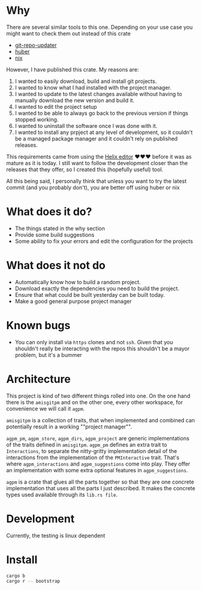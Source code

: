 # Why

There are several similar tools to this one. Depending on your use case you
might want to check them out instead of this crate

- [git-repo-updater](https://github.com/earwig/git-repo-updater)
- [huber](https://github.com/innobead/huber)
- [nix](https://nixos.wiki/wiki/Nix_package_manager)

However, I have published this crate. My reasons are:

1. I wanted to easily download, build and install git projects.
2. I wanted to know what I had installed with the project manager.
3. I wanted to update to the latest changes available without having to
manually download the new version and build it.
4. I wanted to edit the project setup
5. I wanted to be able to always go back to the previous version if things
stopped working.
6. I wanted to uninstall the software once I was done with it.
7. I wanted to install any prpject at any level of development, so it couldn't
be a managed package manager and it couldn't rely on published releases.

This requirements came from using the [Helix editor](https://helix-editor.com/)
❤️❤️❤️ before it was as mature as it is today. I still want to follow the
development closer than the releases that they offer, so I created this
(hopefully useful) tool.

All this being said, I personally think that unless you want to try the latest
commit (and you probably don't), you are better off using huber or nix

# What does it do?

- The things stated in the why section
- Provide some build suggestions
- Some ability to fix your errors and edit the configuration for the projects

# What does it not do

- Automatically know how to build a random project.
- Download exactly the dependencies you need to build the project.
- Ensure that what could be built yesterday can be built today.
- Make a good general purpose project manager


# Known bugs

- You can only install via `https` clones and not `ssh`. Given that you
shouldn't really be interacting with the repos this shouldn't be a mayor
problem, but it's a bummer


# Architecture

This project is kind of two different things rolled into one. On the one hand
there is the `amisgitpm` and on the other one, every other workspace,
for convenience we will call it `agpm`.

`amisgitpm` is a collection of traits, that when implemented and combined can
potentially result in a working ""project manager"".

`agpm_pm`, `agpm_store`, `agpm_dirs`, `agpm_project` are generic implementations
of the traits defined in `amisgitpm`. `agpm_pm` defines an extra trait to
`Interactions`, to separate the nitty-gritty implementation detail of the
interactions from the implementation of the `PMInteractive` trait. That's where
`agpm_interactions` and `agpm_suggestions` come into play. They offer an
implementation with some extra optional features in `agpm_suggestions`.

`agpm` is a crate that glues all the parts together so that they are one
concrete implementation that uses all the parts I just described. It makes the
concrete types used available through its `lib.rs file`.

# Development

Currently, the testing is linux dependent

# Install

```bash
cargo b
cargo r -- bootstrap
```
